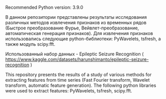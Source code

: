 Recommended Python version: 3.9.0

В данном репозитории представлены результаты исследования различных методов извлечения признаков из временных рядов (Быстрое преобразование Фурье, Вейвлет-преобразование, автоматическая генерация признаков). Для извлечения признаков использовались следующие python-библиотеки: PyWavelets, tsfresh, а также модуль scipy.fft.

Использованный набор данных - Epileptic Seizure Recognition ( https://www.kaggle.com/datasets/harunshimanto/epileptic-seizure-recognition )

This repository presents the results of a study of various methods for extracting features from time series (Fast Fourier transform, Wavelet transform, automatic feature generation). The following python libraries were used to extract features: PyWavelets, tsfresh, scipy.fft.